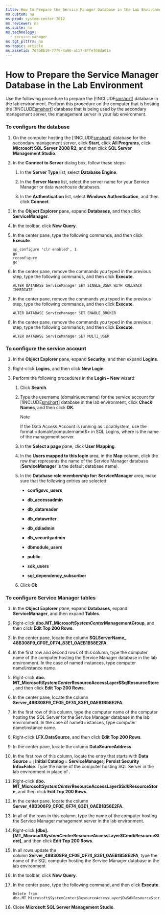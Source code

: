 ```yaml
---
title: How to Prepare the Service Manager Database in the Lab Environment
ms.custom: na
ms.prod: system-center-2012
ms.reviewer: na
ms.suite: na
ms.technology: 
  - service-manager
ms.tgt_pltfrm: na
ms.topic: article
ms.assetid: 7d3b8b19-77f9-4a96-a117-8ffef08da01a
---
```

# How to Prepare the Service Manager Database in the Lab Environment
Use the following procedure to prepare the [!INCLUDE[smshort](./Token/smshort_md.md)] database in the lab environment. Perform this procedure on the computer that is hosting the [!INCLUDE[smshort](./Token/smshort_md.md)] database that is being used by the secondary management server, the management server in your lab environment.

### To configure the database

1.  On the computer hosting the [!INCLUDE[smshort](./Token/smshort_md.md)] database for the secondary management server, click **Start**, click **All Programs**, click **Microsoft SQL Server 2008 R2**, and then click **SQL Server Management Studio**.

2.  In the **Connect to Server** dialog box, follow these steps:

    1.  In the **Server Type** list, select **Database Engine**.

    2.  In the **Server Name** list, select the server name for your Service Manager or data warehouse databases.

    3.  In the **Authentication** list, select **Windows Authentication**, and then click **Connect**.

3.  In the **Object Explorer** pane, expand **Databases**, and then click **ServiceManager**.

4.  In the toolbar, click **New Query**.

5.  In the center pane, type the following commands, and then click **Execute**.

    ```
    sp_configure 'clr enabled', 1
    go
    reconfigure
    go
    ```

6.  In the center pane, remove the commands you typed in the previous step, type the following commands, and then click **Execute**.

    ```
    ALTER DATABASE ServiceManager SET SINGLE_USER WITH ROLLBACK IMMEDIATE
    ```

7.  In the center pane, remove the commands you typed in the previous step, type the following commands, and then click **Execute**.

    ```
    ALTER DATABASE ServiceManager SET ENABLE_BROKER
    ```

8.  In the center pane, remove the commands you typed in the previous step, type the following commands, and then click **Execute**.

    ```
    ALTER DATABASE ServiceManager SET MULTI_USER
    ```

### To configure the service account

1.  In the **Object Explorer** pane, expand **Security**, and then expand **Logins**.

2.  Right\-click **Logins**, and then click **New Login**

3.  Perform the following procedures in the **Login – New** wizard:

    1.  Click **Search**.

    2.  Type the username \(domain\\username\) for the service account for [!INCLUDE[smshort](./Token/smshort_md.md)] database in the lab environment, click **Check Names**, and then click **OK**.

        > [!NOTE]
        > If the Data Access Account is running as LocalSystem, use the format <domain\\computername$> in SQL Logins, where <computername> is the name of the management server.

    3.  In the **Select a page** pane, click **User Mapping**.

    4.  In the **Users mapped to this login** area, in the **Map** column, click the row that represents the name of the Service Manager database \(**ServiceManager** is the default database name\).

    5.  In the **Database role membership for: ServiceManager** area, make sure that the following entries are selected:

        -   **configsvc\_users**

        -   **db\_accessadmin**

        -   **db\_datareader**

        -   **db\_datawriter**

        -   **db\_ddladmin**

        -   **db\_securityadmin**

        -   **dbmodule\_users**

        -   **public**

        -   **sdk\_users**

        -   **sql\_dependency\_subscriber**

    6.  Click **Ok**

### To configure Service Manager tables

1.  In the **Object Explorer** pane, expand **Databases**, expand **ServiceManager**, and then expand **Tables**.

2.  Right\-click **dbo.MT\_Microsoft$SystemCenter$ManagementGroup**, and then click **Edit Top 200 Rows**.

3.  In the center pane, locate the column **SQLServerName\_ 48B308F9\_CF0E\_0F74\_83E1\_0AEB1B58E2FA**.

4.  In the first row and second rows of this column, type the computer name of the computer hosting the Service Manager database in the lab environment. In the case of named instances, type computer name\\instance name.

5.  Right\-click **dbo. MT\_Microsoft$SystemCenter$ResourceAccessLayer$SqlResourceStore**, and then click **Edit Top 200 Rows**.

6.  In the center pane, locate the column **Server\_48B308F9\_CF0E\_0F74\_83E1\_0AEB1B58E2FA**.

7.  In the first row of this column, type the computer name of the computer hosting the SQL Server for the Service Manager database in the lab environment. In the case of named instances, type computer name\\instance name.

8.  Right\-click **LFX.DataSource**, and then click **Edit Top 200 Rows**.

9. In the center pane, locate the column **DataSourceAddress**.

10. In the first row of this column, locate the entry that starts with **Data Source \= <server name>; Initial Catalog \= ServiceManager; Persist Security Info\=False**. Type the name of the computer hosting SQL Server in the lab environment in place of **<server name>**.

11. Right\-click **dbo. MT\_Microsoft$SystemCenter$ResourceAccessLayer$SdkResourceStore**, and then click **Edit Top 200 Rows**.

12. In the center pane, locate the column **Server\_48B308F9\_CF0E\_0F74\_83E1\_0AEB1B58E2FA**.

13. In all of the rows in this column, type the name of the computer hosting the Service Manager management server in the lab environment.

14. Right\-click **\[dbo\].\[MT\_Microsoft$SystemCenter$ResourceAccessLayer$CmdbResourceStore\]**, and then click **Edit Top 200 Rows**.

15. In all rows update the column **Server\_48B308F9\_CF0E\_0F74\_83E1\_0AEB1B58E2FA**, type the name of the SQL computer hosting the Service Manager database in the lab environment

16. In the toolbar, click **New Query**.

17. In the center pane, type the following command, and then click **Execute**.

    ```
    Delete from dbo.MT_Microsoft$SystemCenter$ResourceAccessLayer$DwSdkResourceStore
    ```

18. Close **Microsoft SQL Server Management Studio**.


